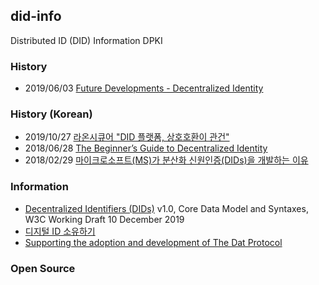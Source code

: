 ## did-info
Distributed ID (DID) Information
DPKI


### History
- 2019/06/03 [Future Developments - Decentralized Identity](https://dev.to/radixdlt/future-developments-decentralized-identity-2emo)


### History (Korean)
- 2019/10/27 [라온시큐어 "DID 플랫폼, 상호호환이 관건"](http://m.zdnet.co.kr/news_view.asp?article_id=20191017170809&re=zdk#imadnews)
- 2018/06/28 [The Beginner’s Guide to Decentralized Identity](https://www.gartner.com/smarterwithgartner/the-beginners-guide-to-decentralized-identity/)
- 2018/02/29 [마이크로소프트(MS)가 분산화 신원인증(DIDs)을 개발하는 이유](https://steemit.com/kr/@euijin/ms-dids)


### Information
- [Decentralized Identifiers (DIDs)](https://w3c.github.io/did-core/) v1.0, Core Data Model and Syntaxes, W3C Working Draft 10 December 2019
- [디지털 ID 소유하기](https://www.microsoft.com/ko-kr/security/technology/own-your-identity)
- [Supporting the adoption and development of The Dat Protocol](https://dat.foundation/)


### Open Source

